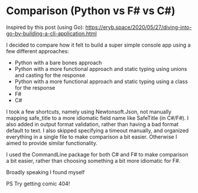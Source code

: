 # Comparison (Python vs F# vs C#)

Inspired by this post (using Go): https://eryb.space/2020/05/27/diving-into-go-by-building-a-cli-application.html

I decided to compare how it felt to build a super simple console app using a few different approaches:

* Python with a bare bones approach
* Python with a more functional approach and static typing using unions and casting for the response
* Python with a more functional approach and static typing using a class for the response
* F#
* C#

I took a few shortcuts, namely using Newtonsoft.Json, not manually mapping safe_title to a more idiomatic field name like SafeTitle (in C#/F#). I also added in output format validation, rather than having a bad format default to text. I also skipped specifying a timeout manually, and organized everything in a single file to make comparison a bit easier. Otherwise I aimed to provide similar functionality.

I used the CommandLine package for both C# and F# to make comparison a bit easier, rather than choosing something a bit more idiomatic for F#.

Broadly speaking I found myself

PS Try getting comic 404!